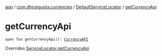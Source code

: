 [app](../../index.md) / [com.dhirajgupta.currencies](../index.md) / [DefaultServiceLocator](index.md) / [getCurrencyApi](./get-currency-api.md)

# getCurrencyApi

`open fun getCurrencyApi(): `[`CurrencyAPI`](../../com.dhirajgupta.currencies.api/-currency-a-p-i/index.md)

Overrides [ServiceLocator.getCurrencyApi](../-service-locator/get-currency-api.md)

